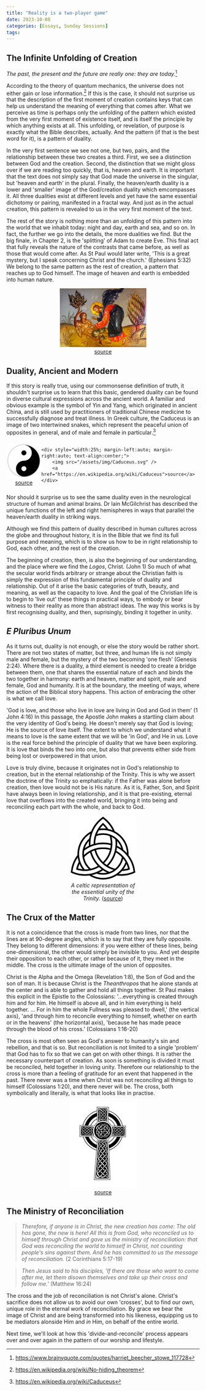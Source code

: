 ```yaml
---
title: "Reality is a two-player game"
date: 2023-10-08
categories: [Essays, Sunday Sessions]
tags:
---
```


## The Infinite Unfolding of Creation

*The past, the present and the future are really one: they are today.*[^stowe]

According to the theory of quantum mechanics, the universe does not either gain or lose information.[^nohiding]
If this is the case, it should not surprise us that the description of the first moment of creation contains keys that can help us understand the meaning of everything that comes after.
What we perceive as time is perhaps only the unfolding of the pattern which existed from the very first moment of existence itself, and is itself the principle by which anything exists at all.
This unfolding, or revelation, of purpose is exactly what the Bible describes, actually.
And the pattern (if that is the best word for it), is a pattern of duality.

In the very first sentence we see not one, but two, pairs, and the relationship between these two creates a third.
First, we see a distinction between God and the creation.
Second, the distinction that we might gloss over if we are reading too quickly, that is, heaven and earth.
It is important that the text does not simply say that God made the universe in the singular, but 'heaven and earth' in the plural.
Finally, the heaven/earth duality is a lower and 'smaller' image of the God/creation duality which emcompasses it.
All three dualities exist at different levels and yet have the same essential dichotomy or pairing, manifested in a fractal way.
And just as in the actual creation, this pattern is revealed to us in the very first moment of the text.

The rest of the story is nothing more than an unfolding of this pattern into the world that we inhabit today: night and day, earth and sea, and so on.
In fact, the further we go into the details, the more dualities we find.
But the big finale, in Chapter 2, is the 'splitting' of Adam to create Eve.
This final act that fully reveals the nature of the contrasts that came before, as well as those that would come after.
As St Paul would later write, 'This is a great mystery, but I speak concerning Christ and the church.' (Ephesians 5:32)
We belong to the same pattern as the rest of creation, a pattern that reaches up to God himself.
The image of heaven and earth is embedded into human nature.

<div style="width:45%; margin-left:auto; margin-right:auto; text-align:center;">
    <img src="/assets/img/creation_of_eve.jpg" />
    <a href="https://orthodoxgifts.com/creation-of-eve-icon/">source</a>
</div>

## Duality, Ancient and Modern

If this story is really true, using our commonsense definition of truth, it shouldn't surprise us to learn that this basic, gendered duality can be found in diverse cultural expressions across the ancient world.
A familiar and obvious example is the symbol of Yin and Yang, which originated in ancient China, and is still used by practitioners of traditional Chinese medicine to successfully diagnose and treat illness.
In Greek culture, the Caduceus is an image of two intertwined snakes, which represent the peaceful union of opposites in general, and of male and female in particular.[^caduceus]

<div style="display:flex;justify-content:center;align-items:center;">
    <div style="width:25%; margin-left:auto; margin-right:auto; text-align:center;">
        <img src="/assets/img/Yin_and_Yang_symbol.svg" />
        <a href="https://en.wikipedia.org/wiki/Yin_and_yang">source</a>
    </div>

    <div style="width:25%; margin-left:auto; margin-right:auto; text-align:center;">
        <img src="/assets/img/Caduceus.svg" />
        <a href="https://en.wikipedia.org/wiki/Caduceus">source</a>
    </div>
</div>

Nor should it surprise us to see the same duality even in the neurological structure of human and animal brains. Dr Iain McGilchrist has described the unique functions of the left and right hemispheres in ways that parallel the heaven/earth duality in striking ways.

Although we find this pattern of duality described in human cultures across the globe and throughout history, it is in the Bible that we find its full purpose and meaning, which is to show us how to be in right relationship to God, each other, and the rest of the creation.

The beginning of creation, then, is also the beginning of our understanding, and the place where we find the *Logos*, Christ. (John 1)
So much of what the secular world finds arbitrary or strange about the Christian faith is simply the expression of this fundamental principle of duality and relationship.
Out of it arise the basic categories of truth, beauty, and meaning, as well as the capacity to love.
And the goal of the Christian life is to begin to 'live out' these things in practical ways, to embody or bear witness to their reality as more than abstract ideas.
The way this works is by first recognising duality, and then, suprisingly, binding it together in unity.

## *E Pluribus Unum*

As it turns out, duality is not enough, or else the story would be rather short.
There are not two states of matter, but three, and human life is not simply male and female, but the mystery of the two becoming 'one flesh' (Genesis 2:24).
Where there is a duality, a third element is needed to create a bridge between them, one that shares the essential nature of each and binds the two together in harmony: earth and heaven, matter and spirit, male and female, God and humanity.
It is at the boundary, the meeting of ways, where the action of the Biblical story happens.
This action of embracing the other is what we call love.

'God is love, and those who live in love are living in God and God in them' (1 John 4:16) In this passage, the Apostle John makes a startling claim about the very identity of God's being.
He doesn't merely say that God is loving; He is the source of love itself.
The extent to which we understand what it means to love is the same extent that we will be 'in God', and He in us.
Love is the real force behind the principle of duality that we have been exploring.
It is love that binds the two into one, but also that prevents either side from being lost or overpowered in that union.

Love is truly divine, because it originates not in God's relationship to creation, but in the eternal relationship of the Trinity.
This is why we assert the doctrine of the Trinity so emphatically: if the Father was alone before creation, then love would not be is His nature.
As it is, Father, Son, and Spirit have always been in loving relationship, and it is that pre-existing, eternal love that overflows into the created world, bringing it into being and reconciling each part with the whole, and back to God.

<div style="width:35%; margin-left:auto; margin-right:auto; text-align:center;">
    <img src="/assets/img/Triquetra.svg" />
    <i>A celtic representation of the essential unity of the Trinity.</i> (<a href="https://en.m.wikipedia.org/wiki/Triquetra">source</a>)
</div>

## The Crux of the Matter

It is not a coincidence that the cross is made from two lines, nor that the lines are at 90-degree angles, which is to say that they are fully opposite.
They belong to different dimensions: if you were either of these lines, being one-dimensional, the other would simply be invisible to you.
And yet despite their opposition to each other, or rather because of it, they meet in the middle.
The cross is the ultimate image of the union of opposites.

Christ is the Alpha and the Omega (Revelation 1:8), the Son of God and the son of man.
It is because Christ is the *Theanthropos* that he alone stands at the center and is able to gather and hold all things together.
St Paul makes this explicit in the Epistle to the Colossians: '...everything is created through him and for him. He himself is above all, and in him everything is held together. ... For in him the whole Fullness was pleased to dwell,' (the vertical axis), 'and through him to reconcile everything to himself, whether on earth or in the heavens' (the horizontal axis), 'because he has made peace through the blood of his cross.' (Colossians 1:16-20)

The cross is most often seen as God's answer to humanity's sin and rebellion, and that is so.
But reconciliation is not limited to a single 'problem' that God has to fix so that we can get on with other things.
It is rather the necessary counterpart of creation. As soon is something is divided it must be reconciled, held together in loving unity.
Therefore our relationship to the cross is more than a feeling of gratitude for an event that happened in the past.
There never was a time when Christ was not reconciling all things to himself (Colossians 1:20), and there never will be.
The cross, both symbolically and literally, is what that looks like in practise.

<div style="width:35%; margin-left:auto; margin-right:auto; text-align:center;">
    <img src="/assets/img/celtic_cross.jpg" />
    <a href="https://www.etsy.com/uk/listing/1267988286/celtic-knot-cross">source</a>
</div>

## The Ministry of Reconciliation

> *Therefore, if anyone is in Christ, the new creation has come: The old has gone, the new is here! All this is from God, who reconciled us to himself through Christ and gave us the ministry of reconciliation: that God was reconciling the world to himself in Christ, not counting people's sins against them. And he has committed to us the message of reconciliation.* (2 Corinthians 5:17-19)

> *Then Jesus said to his disciples, 'If there are those who want to come after me, let them disown themselves and take up their cross and follow me.'* (Matthew 16:24)

The cross and the job of reconciliation is not Christ's alone.
Christ's sacrifice does not allow us to avoid our own 'crosses', but to find our own, unique role in the eternal work of reconciliation.
By grace we bear the image of Christ and are being transformed into his likeness, equipping us to be mediators alonside Him and *in* Him, on behalf of the entire world.

Next time, we'll look at how this 'divide-and-reconcile' process appears over and over again in the pattern of our worship and lifestyle.

[^stowe]: <https://www.brainyquote.com/quotes/harriet_beecher_stowe_117728>
[^nohiding]: <https://en.wikipedia.org/wiki/No-hiding_theorem>
[^caduceus]: <https://en.wikipedia.org/wiki/Caduceus>
